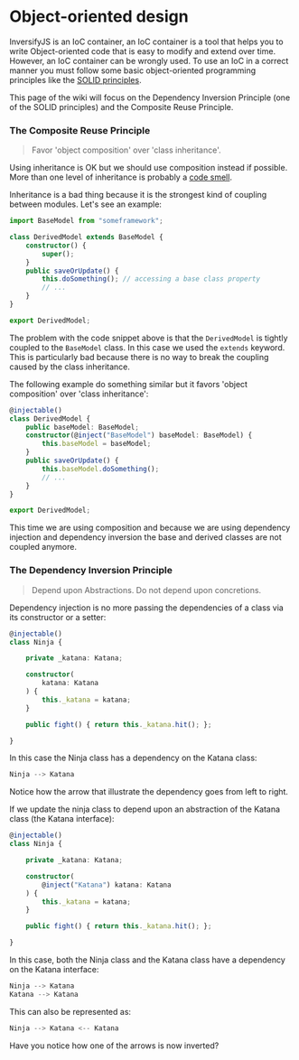 # Object-oriented design
InversifyJS is an IoC container, an IoC container is a tool that helps you 
to write Object-oriented code that is easy to modify and extend over time. 
However, an IoC container can be wrongly used. To use an IoC in a correct 
manner you must follow some basic object-oriented programming principles 
like the [SOLID principles](https://en.wikipedia.org/wiki/SOLID_(object-oriented_design)).

This page of the wiki will focus on the Dependency Inversion Principle (one of 
the SOLID principles) and the Composite Reuse Principle.

### The Composite Reuse Principle

> Favor 'object composition' over 'class inheritance'.

Using inheritance is OK but we should use composition instead if possible. 
More than one level of inheritance is probably a [code smell](https://en.wikipedia.org/wiki/Code_smell).

Inheritance is a bad thing because it is the strongest kind of coupling 
between modules. Let's see an example:

```ts
import BaseModel from "someframework";

class DerivedModel extends BaseModel {
    constructor() {
        super();
    }
    public saveOrUpdate() {
        this.doSomething(); // accessing a base class property
        // ...
    }
}

export DerivedModel;

```

The problem with the code snippet above is that the `DerivedModel` is tightly coupled to the `BaseModel` class.
In this case we used the `extends` keyword. This is particularly bad because there is no way to break the 
coupling caused by the class inheritance.

The following example do something similar but it favors 'object composition' over 'class inheritance':

```ts
@injectable()
class DerivedModel {
    public baseModel: BaseModel;
    constructor(@inject("BaseModel") baseModel: BaseModel) {
        this.baseModel = baseModel;
    }
    public saveOrUpdate() {
        this.baseModel.doSomething();
        // ...
    }
}

export DerivedModel;
```

This time we are using composition and because we are using dependency injection and dependency inversion 
the base and derived classes are not coupled anymore.

### The Dependency Inversion Principle

> Depend upon Abstractions. Do not depend upon concretions.

Dependency injection is no more passing the dependencies of a class via its constructor or a setter:

```ts
@injectable()
class Ninja {

    private _katana: Katana;

    constructor(
        katana: Katana
    ) {
        this._katana = katana;
    }

    public fight() { return this._katana.hit(); };

}
```

In this case the Ninja class has a dependency on the Katana class:

```ts
Ninja --> Katana
```

Notice how the arrow that illustrate the dependency goes from left to right.

If we update the ninja class to depend upon an abstraction of the Katana class (the Katana interface):

```ts
@injectable()
class Ninja {

    private _katana: Katana;

    constructor(
        @inject("Katana") katana: Katana
    ) {
        this._katana = katana;
    }

    public fight() { return this._katana.hit(); };

}
```

In this case, both the Ninja class and the Katana class have a dependency on the Katana interface:

```ts
Ninja --> Katana 
Katana --> Katana
```

This can also be represented as:

```ts
Ninja --> Katana <-- Katana
```

Have you notice how one of the arrows is now inverted?
